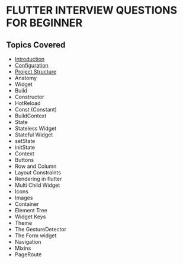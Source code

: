 # FLUTTER INTERVIEW QUESTIONS FOR BEGINNER 
## Topics Covered
* [Introduction](https://github.com/darwinvtomy/flutter_interview_questions/blob/master/beginner/Introduction.md)
* [Configuration](https://github.com/darwinvtomy/flutter_interview_questions/blob/master/beginner/Configuration.md) 
* [Project Structure](https://github.com/darwinvtomy/flutter_interview_questions/blob/master/beginner/Project%20Structure.md)
* Anatomy
* Widget
* Build
* Constructor
* HotReload
* Const (Constant)
* BuildContext
* State
* Stateless Widget
* Stateful Widget
* setState
* initState
* Context
* Buttons
* Row and Column
* Layout Constraints
* Rendering in flutter
* Multi Child Widget
* Icons
* Images
* Container
* Element Tree
* Widget Keys
* Theme
* The GestureDetector
* The Form widget
* Navigation
* Mixins
* PageRoute





